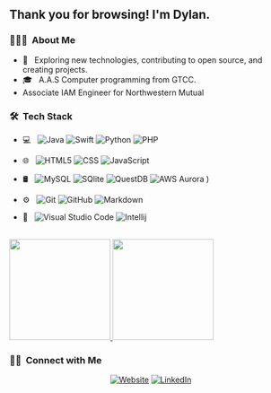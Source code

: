 <h2> Thank you for browsing! I'm Dylan.</h2>

<h3> 👨🏻‍💻 &nbsp;About Me </h3>

- 🤔 &nbsp; Exploring new technologies, contributing to open source, and creating projects.
- 🎓 &nbsp; A.A.S Computer programming from GTCC.
- Associate IAM Engineer for Northwestern Mutual

<h3> 🛠 &nbsp;Tech Stack</h3>

- 💻 &nbsp;
  ![Java](https://img.shields.io/badge/-Java-333333?style=flat&logo=Java&logoColor=007396)
  ![Swift](https://img.shields.io/badge/-Swift-333333?style=flat&logo=R&logoColor=276DC3)
  ![Python](https://img.shields.io/badge/-Python-333333?style=flat&logo=python)
  ![PHP](https://img.shields.io/badge/-PHP-333333?style=flat&logo=C%2B%2B&logoColor=00599C)
- 🌐 &nbsp;
  ![HTML5](https://img.shields.io/badge/-HTML5-333333?style=flat&logo=HTML5)
  ![CSS](https://img.shields.io/badge/-CSS-333333?style=flat&logo=CSS3&logoColor=1572B6)
  ![JavaScript](https://img.shields.io/badge/-JavaScript-333333?style=flat&logo=javascript)
- 🛢 &nbsp;
  ![MySQL](https://img.shields.io/badge/-MySQL-333333?style=flat&logo=mysql)
  ![SQlite](https://img.shields.io/badge/-Sqlite-333333?style=flat&logo=sqlite)
  ![QuestDB](https://img.shields.io/badge/-QuestDB-333333?style=flat&logo=quest)
  ![AWS Aurora](https://img.shields.io/badge/-AWS%20Auora-red?style=flat&logo=#527FFF)
)
  
  
- ⚙️ &nbsp;
  ![Git](https://img.shields.io/badge/-Git-333333?style=flat&logo=git)
  ![GitHub](https://img.shields.io/badge/-GitHub-333333?style=flat&logo=github)
  ![Markdown](https://img.shields.io/badge/-Markdown-333333?style=flat&logo=markdown)
- 🔧 &nbsp;
  ![Visual Studio Code](https://img.shields.io/badge/-Visual%20Studio%20Code-333333?style=flat&logo=visual-studio-code&logoColor=007ACC)
  ![Intellij](https://img.shields.io/badge/-Intellij-333333?style=flat&logo=jetbrains)

<br/>

<a href="https://github.com/GothamsJoker">
  <img height="180em" src="https://github-readme-stats.vercel.app/api?username=GothamsJoker&theme=radical&show_icons=true" />
  <img height="180em" src="https://github-readme-stats.vercel.app/api/top-langs/?username=GothamsJoker&theme=radical&layout=compact" />
</a>

<br/>

<h3> 🤝🏻 &nbsp;Connect with Me </h3>

<p align="center">
<a href="https://lamottsjourney.wordpress.com/" target="_blank" rel="noopener noreferrer"><img alt="Website" src="https://img.shields.io/badge/Website-www.lamottsjourney.com-blue?style=flat-square&logo=google-chrome"></a>
<a href="https://www.linkedin.com/in/dylan-lamott-b39b47200/" target="_blank" rel="noopener noreferrer"><img alt="LinkedIn" src="https://img.shields.io/badge/LinkedIn-Dylan%20LaMott-blue?style=flat-square&logo=linkedin"></a>
</p>
